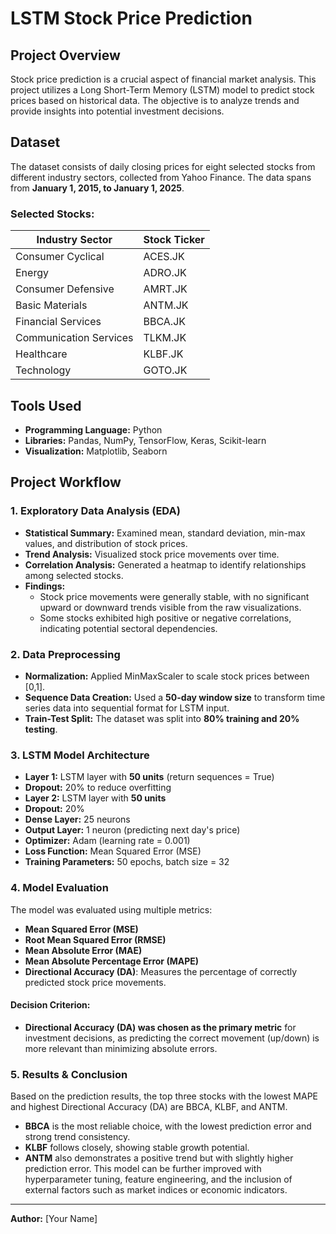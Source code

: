 # LSTM Stock Price Prediction

## **Project Overview**
Stock price prediction is a crucial aspect of financial market analysis. This project utilizes a Long Short-Term Memory (LSTM) model to predict stock prices based on historical data. The objective is to analyze trends and provide insights into potential investment decisions.

## **Dataset**
The dataset consists of daily closing prices for eight selected stocks from different industry sectors, collected from Yahoo Finance. The data spans from **January 1, 2015, to January 1, 2025**.

### **Selected Stocks:**
| Industry Sector           | Stock Ticker |
|---------------------------|-------------|
| Consumer Cyclical        | ACES.JK     |
| Energy                  | ADRO.JK     |
| Consumer Defensive      | AMRT.JK     |
| Basic Materials         | ANTM.JK     |
| Financial Services      | BBCA.JK     |
| Communication Services  | TLKM.JK     |
| Healthcare             | KLBF.JK     |
| Technology             | GOTO.JK     |

## **Tools Used**
- **Programming Language:** Python
- **Libraries:** Pandas, NumPy, TensorFlow, Keras, Scikit-learn
- **Visualization:** Matplotlib, Seaborn

## **Project Workflow**
### **1. Exploratory Data Analysis (EDA)**
- **Statistical Summary:** Examined mean, standard deviation, min-max values, and distribution of stock prices.
- **Trend Analysis:** Visualized stock price movements over time.
- **Correlation Analysis:** Generated a heatmap to identify relationships among selected stocks.
- **Findings:**
  - Stock price movements were generally stable, with no significant upward or downward trends visible from the raw visualizations.
  - Some stocks exhibited high positive or negative correlations, indicating potential sectoral dependencies.

### **2. Data Preprocessing**
- **Normalization:** Applied MinMaxScaler to scale stock prices between [0,1].
- **Sequence Data Creation:** Used a **50-day window size** to transform time series data into sequential format for LSTM input.
- **Train-Test Split:** The dataset was split into **80% training and 20% testing**.

### **3. LSTM Model Architecture**
- **Layer 1:** LSTM layer with **50 units** (return sequences = True)
- **Dropout:** 20% to reduce overfitting
- **Layer 2:** LSTM layer with **50 units**
- **Dropout:** 20%
- **Dense Layer:** 25 neurons
- **Output Layer:** 1 neuron (predicting next day's price)
- **Optimizer:** Adam (learning rate = 0.001)
- **Loss Function:** Mean Squared Error (MSE)
- **Training Parameters:** 50 epochs, batch size = 32

### **4. Model Evaluation**
The model was evaluated using multiple metrics:
- **Mean Squared Error (MSE)**
- **Root Mean Squared Error (RMSE)**
- **Mean Absolute Error (MAE)**
- **Mean Absolute Percentage Error (MAPE)**
- **Directional Accuracy (DA)**: Measures the percentage of correctly predicted stock price movements.

#### **Decision Criterion:**
- **Directional Accuracy (DA) was chosen as the primary metric** for investment decisions, as predicting the correct movement (up/down) is more relevant than minimizing absolute errors.

### **5. Results & Conclusion**
Based on the prediction results, the top three stocks with the lowest MAPE and highest Directional Accuracy (DA) are BBCA, KLBF, and ANTM.
- **BBCA** is the most reliable choice, with the lowest prediction error and strong trend consistency.
- **KLBF** follows closely, showing stable growth potential.
- **ANTM** also demonstrates a positive trend but with slightly higher prediction error.
This model can be further improved with hyperparameter tuning, feature engineering, and the inclusion of external factors such as market indices or economic indicators.

---
**Author:** [Your Name]

